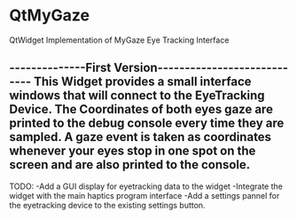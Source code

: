 # QtMyGaze
QtWidget Implementation of MyGaze Eye Tracking Interface

--------------First Version----------------------------
This Widget provides a small interface windows that will
connect to the EyeTracking Device. The Coordinates of
both eyes gaze are printed to the debug console every
time they are sampled. A gaze event is taken as coordinates
whenever your eyes stop in one spot on the screen and are
also printed to the console.
---------------------------------------------------------

TODO:
-Add a GUI display for eyetracking data to the widget
-Integrate the widget with the main haptics program interface
-Add a settings pannel for the eyetracking device to the existing
settings button.

